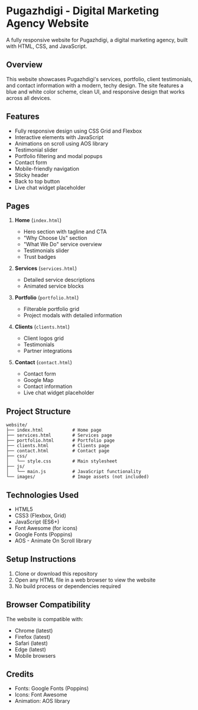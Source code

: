 # Pugazhdigi - Digital Marketing Agency Website

A fully responsive website for Pugazhdigi, a digital marketing agency, built with HTML, CSS, and JavaScript.

## Overview

This website showcases Pugazhdigi's services, portfolio, client testimonials, and contact information with a modern, techy design. The site features a blue and white color scheme, clean UI, and responsive design that works across all devices.

## Features

- Fully responsive design using CSS Grid and Flexbox
- Interactive elements with JavaScript
- Animations on scroll using AOS library
- Testimonial slider
- Portfolio filtering and modal popups
- Contact form
- Mobile-friendly navigation
- Sticky header
- Back to top button
- Live chat widget placeholder

## Pages

1. **Home** (`index.html`)
   - Hero section with tagline and CTA
   - "Why Choose Us" section
   - "What We Do" service overview
   - Testimonials slider
   - Trust badges

2. **Services** (`services.html`)
   - Detailed service descriptions
   - Animated service blocks

3. **Portfolio** (`portfolio.html`)
   - Filterable portfolio grid
   - Project modals with detailed information

4. **Clients** (`clients.html`)
   - Client logos grid
   - Testimonials
   - Partner integrations

5. **Contact** (`contact.html`)
   - Contact form
   - Google Map
   - Contact information
   - Live chat widget placeholder

## Project Structure

```
website/
├── index.html           # Home page
├── services.html        # Services page
├── portfolio.html       # Portfolio page
├── clients.html         # Clients page
├── contact.html         # Contact page
├── css/
│   └── style.css        # Main stylesheet
├── js/
│   └── main.js          # JavaScript functionality
└── images/              # Image assets (not included)
```

## Technologies Used

- HTML5
- CSS3 (Flexbox, Grid)
- JavaScript (ES6+)
- Font Awesome (for icons)
- Google Fonts (Poppins)
- AOS - Animate On Scroll library

## Setup Instructions

1. Clone or download this repository
2. Open any HTML file in a web browser to view the website
3. No build process or dependencies required

## Browser Compatibility

The website is compatible with:
- Chrome (latest)
- Firefox (latest)
- Safari (latest)
- Edge (latest)
- Mobile browsers

## Credits

- Fonts: Google Fonts (Poppins)
- Icons: Font Awesome
- Animation: AOS library